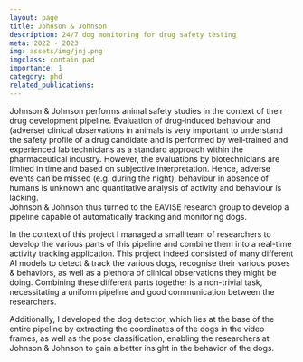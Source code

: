 ```yaml
---
layout: page
title: Johnson & Johnson
description: 24/7 dog monitoring for drug safety testing
meta: 2022 - 2023
img: assets/img/jnj.png
imgclass: contain pad
importance: 1
category: phd
related_publications: 
---
```


Johnson & Johnson performs animal safety studies in the context of their drug development pipeline.
Evaluation of drug‐induced behaviour and (adverse) clinical observations in animals is very important to understand the safety profile of a drug candidate and is performed by well‐trained and experienced lab technicians as a standard approach within the pharmaceutical industry.
However, the evaluations by biotechnicians are limited in time and based on subjective interpretation.
Hence, adverse events can be missed (e.g. during the night), behaviour in absence of humans is unknown and quantitative analysis of activity and behaviour is lacking.  
Johnson & Johnson thus turned to the EAVISE research group to develop a pipeline capable of automatically tracking and monitoring dogs.

In the context of this project I managed a small team of researchers to develop the various parts of this pipeline and combine them into a real-time activity tracking application.
This project indeed consisted of many different AI models to detect & track the various dogs, recognise their various poses & behaviors, as well as a plethora of clinical observations they might be doing.
Combining these different parts together is a non-trivial task, necessitating a uniform pipeline and good communication between the researchers.

Additionally, I developed the dog detector, which lies at the base of the entire pipeline by extracting the coordinates of the dogs in the video frames, as well as the pose classification, enabling the researchers at Johnson & Johnson to gain a better insight in the behavior of the dogs.